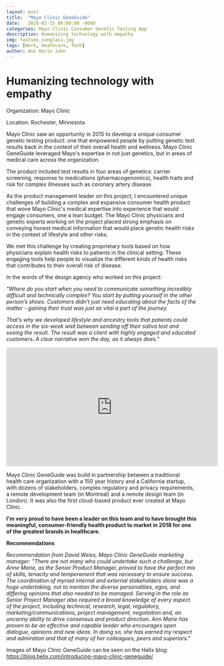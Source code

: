 ```yaml
---
layout: post
title:  "Mayo Clinic GeneGuide"
date:   2020-02-15 00:00:00 -0600
categories: Mayo Clinic Consumer Genetic Testing App
description: Humanizing technology with empathy
img: fashion_sunglass.jpg
tags: [Work, Heathcare, Tech]
author: Ann Marie Jahn
---
```

# Humanizing technology with empathy 

Organization: Mayo Clinic

Location: Rochester, Minnesota

Mayo Clinic saw an opportunity in 2015 to develop a unique consumer genetic testing product: one that empowered people by putting genetic test results back in the context of their overall health and wellness. Mayo Clinic GeneGuide leveraged Mayo's expertise in not just genetics, but in areas of medical care across the organization. 

The product included test results in four areas of genetics: carrier screening, response to medications (pharmacogenomics), health traits and risk for complex illnesses such as coronary artery disease.

As the product management leader on this project, I encountered unique challenges of building a complex and expansive consumer health product that wove Mayo Clinic's medical expertise into experience that would engage consumers, one a lean budget. The Mayo Clinic physicians and genetic experts working on the project placed strong emphasis on conveying honest medical information that would place genetic health risks in the context of lifestyle and other risks.

We met this challenge by creating proprietary tools based on how physicians explain health risks to patients in the clinical setting. These engaging tools help people to visualize the different kinds of health risks that contributes to their overall risk of disease. 

In the words of the design agency who worked on this project:

_"Where do you start when you need to communicate something incredibly difficult and technically complex? You start by putting yourself in the other person’s shoes. Customers didn’t just need educating about the facts of the matter - gaining their trust was just as vital a part of the journey._

_That’s why we developed lifestyle and ancestry tools that patients could access in the six-week wait between sending off their saliva test and seeing the result. The result was a client with highly engaged and educated customers. A clear narrative won the day, as it always does."_

<iframe width="560" height="315" src="https://www.youtube.com/embed/vOcFGAIm3VQ" frameborder="0" allow="accelerometer; autoplay; encrypted-media; gyroscope; picture-in-picture" allowfullscreen></iframe>

Mayo Clinic GeneGuide was build in partnership between a traditional health care organization with a 150 year history and a California startup, with dozens of stakeholders, complex regulatory and privacy requirements, a remote development team (in Montreal) and a remote design team (in London). It was also the first cloud-based product ever created at Mayo Clinic. 

**I'm very proud to have been a leader on this team and to have brought this meaningful, consumer-friendly health product to market in 2018 for one of the greatest brands in healthcare.**

**Recommendations**

_Recommendation from David Weiss, Mayo Clinic GeneGuide marketing manager: "There are not many who could undertake such a challenge, but Anne Marie, as the Senior Product Manager, proved to have the perfect mix of skills, tenacity and temperament that was necessary to ensure success. The coordination of myriad internal and external stakeholders alone was a huge undertaking, not to mention the diverse personalities, egos, and differing opinions that also needed to be managed. Serving in the role as Senior Project Manager also required a broad knowledge of every aspect of the project, including technical, research, legal, regulatory, marketing/communications, project management, negotiation and, an uncanny ability to drive consensus and product direction. Ann Marie has proven to be an effective and capable leader who encourages open dialogue, opinions and new ideas. In doing so, she has earned my respect and admiration and that of many of her colleagues, peers and superiors."_

Images of Mayo Clinic GeneGuide can be seen on the Helix blog: https://blog.helix.com/introducing-mayo-clinic-geneguide/